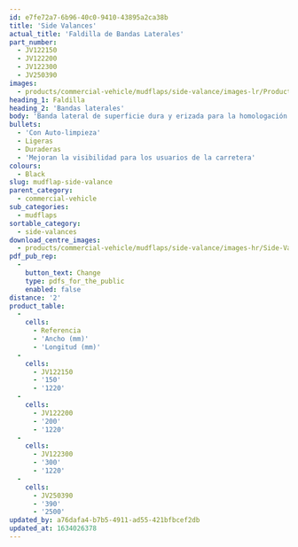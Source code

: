 ```yaml
---
id: e7fe72a7-6b96-40c0-9410-43895a2ca38b
title: 'Side Valances'
actual_title: 'Faldilla de Bandas Laterales'
part_number:
  - JV122150
  - JV122200
  - JV122300
  - JV250390
images:
  - products/commercial-vehicle/mudflaps/side-valance/images-lr/Product_Image_776x776_(518x518_focus_area)-Side-Valance_01.jpg
heading_1: Faldilla
heading_2: 'Bandas laterales'
body: 'Banda lateral de superficie dura y erizada para la homologación del sistema anti-proyección.'
bullets:
  - 'Con Auto-limpieza'
  - Ligeras
  - Duraderas
  - 'Mejoran la visibilidad para los usuarios de la carretera'
colours:
  - Black
slug: mudflap-side-valance
parent_category:
  - commercial-vehicle
sub_categories:
  - mudflaps
sortable_category:
  - side-valances
download_centre_images:
  - products/commercial-vehicle/mudflaps/side-valance/images-hr/Side-Valance_01.jpg
pdf_pub_rep:
  -
    button_text: Change
    type: pdfs_for_the_public
    enabled: false
distance: '2'
product_table:
  -
    cells:
      - Referencia
      - 'Ancho (mm)'
      - 'Longitud (mm)'
  -
    cells:
      - JV122150
      - '150'
      - '1220'
  -
    cells:
      - JV122200
      - '200'
      - '1220'
  -
    cells:
      - JV122300
      - '300'
      - '1220'
  -
    cells:
      - JV250390
      - '390'
      - '2500'
updated_by: a76dafa4-b7b5-4911-ad55-421bfbcef2db
updated_at: 1634026378
---
```

